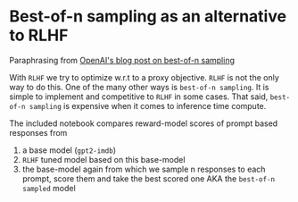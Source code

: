 # Best-of-n sampling as an alternative to RLHF

Paraphrasing from [OpenAI's blog post on best-of-n sampling](https://openai.com/research/measuring-goodharts-law)

With `RLHF` we try to optimize w.r.t to a proxy objective. `RLHF` is not the only way to do this. 
One of the many other ways is `best-of-n sampling`. It is simple to implement and competitive to `RLHF` in some cases.
That said, `best-of-n sampling` is expensive when it comes to inference time compute.

The included notebook compares reward-model scores of prompt based responses from 
1. a base model (`gpt2-imdb`)
2. `RLHF` tuned model based on this base-model 
3. the base-model again from which we sample n responses to each prompt, score them and take the best scored one AKA the `best-of-n sampled` model





